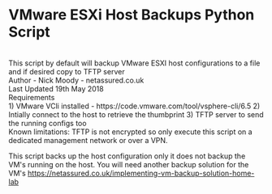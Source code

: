 # VMware ESXi Host Backups Python Script
<br>
This script by default will backup VMware ESXI host configurations to a file and if desired copy to TFTP server
<br>
Author - Nick Moody - netassured.co.uk
<br>
Last Updated 19th May 2018
<br>
Requirements
<br>
1) VMware VCli installed - https://code.vmware.com/tool/vsphere-cli/6.5
2) Intially connect to the host to retrieve the thumbprint
3) TFTP server to send the running configs too
<br>
Known limitations:
TFTP is not encrypted so only execute this script on a dedicated management network or over a VPN.

This script backs up the host configuration only it does not backup the VM's running on the host. You will
need another backup solution for the VM's https://netassured.co.uk/implementing-vm-backup-solution-home-lab
